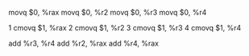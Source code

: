 movq $0, %rax
movq $0, %r2
movq $0, %r3
movq $0, %r4

1
cmovq $1, %rax
2
cmovq $1, %r2
3
cmovq $1, %r3
4
cmovq $1, %r4

add %r3, %r4
add %r2, %rax
add %r4, %rax
